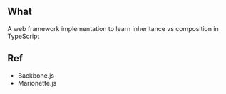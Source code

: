 ## What
A web framework implementation to learn inheritance  vs composition in TypeScript

## Ref
* Backbone.js
* Marionette.js